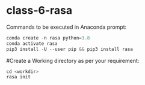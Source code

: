 # class-6-rasa

Commands to be executed in Anaconda prompt:
``` python
conda create -n rasa python=3.8
conda activate rasa
pip3 install -U --user pip && pip3 install rasa
```

#Create a Working directory as per your requirement:
```python
cd <workdir>
rasa init

```